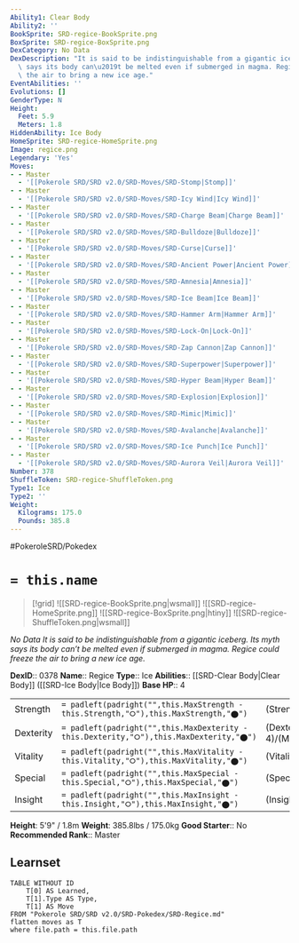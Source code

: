 ```yaml
---
Ability1: Clear Body
Ability2: ''
BookSprite: SRD-regice-BookSprite.png
BoxSprite: SRD-regice-BoxSprite.png
DexCategory: No Data
DexDescription: "It is said to be indistinguishable from a gigantic iceberg. Its myth\
  \ says its body can\u2019t be melted even if submerged in magma. Regice could freeze\
  \ the air to bring a new ice age."
EventAbilities: ''
Evolutions: []
GenderType: N
Height:
  Feet: 5.9
  Meters: 1.8
HiddenAbility: Ice Body
HomeSprite: SRD-regice-HomeSprite.png
Image: regice.png
Legendary: 'Yes'
Moves:
- - Master
  - '[[Pokerole SRD/SRD v2.0/SRD-Moves/SRD-Stomp|Stomp]]'
- - Master
  - '[[Pokerole SRD/SRD v2.0/SRD-Moves/SRD-Icy Wind|Icy Wind]]'
- - Master
  - '[[Pokerole SRD/SRD v2.0/SRD-Moves/SRD-Charge Beam|Charge Beam]]'
- - Master
  - '[[Pokerole SRD/SRD v2.0/SRD-Moves/SRD-Bulldoze|Bulldoze]]'
- - Master
  - '[[Pokerole SRD/SRD v2.0/SRD-Moves/SRD-Curse|Curse]]'
- - Master
  - '[[Pokerole SRD/SRD v2.0/SRD-Moves/SRD-Ancient Power|Ancient Power]]'
- - Master
  - '[[Pokerole SRD/SRD v2.0/SRD-Moves/SRD-Amnesia|Amnesia]]'
- - Master
  - '[[Pokerole SRD/SRD v2.0/SRD-Moves/SRD-Ice Beam|Ice Beam]]'
- - Master
  - '[[Pokerole SRD/SRD v2.0/SRD-Moves/SRD-Hammer Arm|Hammer Arm]]'
- - Master
  - '[[Pokerole SRD/SRD v2.0/SRD-Moves/SRD-Lock-On|Lock-On]]'
- - Master
  - '[[Pokerole SRD/SRD v2.0/SRD-Moves/SRD-Zap Cannon|Zap Cannon]]'
- - Master
  - '[[Pokerole SRD/SRD v2.0/SRD-Moves/SRD-Superpower|Superpower]]'
- - Master
  - '[[Pokerole SRD/SRD v2.0/SRD-Moves/SRD-Hyper Beam|Hyper Beam]]'
- - Master
  - '[[Pokerole SRD/SRD v2.0/SRD-Moves/SRD-Explosion|Explosion]]'
- - Master
  - '[[Pokerole SRD/SRD v2.0/SRD-Moves/SRD-Mimic|Mimic]]'
- - Master
  - '[[Pokerole SRD/SRD v2.0/SRD-Moves/SRD-Avalanche|Avalanche]]'
- - Master
  - '[[Pokerole SRD/SRD v2.0/SRD-Moves/SRD-Ice Punch|Ice Punch]]'
- - Master
  - '[[Pokerole SRD/SRD v2.0/SRD-Moves/SRD-Aurora Veil|Aurora Veil]]'
Number: 378
ShuffleToken: SRD-regice-ShuffleToken.png
Type1: Ice
Type2: ''
Weight:
  Kilograms: 175.0
  Pounds: 385.8
---
```


#PokeroleSRD/Pokedex

# `= this.name`

> [!grid]
> ![[SRD-regice-BookSprite.png|wsmall]]
> ![[SRD-regice-HomeSprite.png]]
> ![[SRD-regice-BoxSprite.png|htiny]]
> ![[SRD-regice-ShuffleToken.png|wsmall]]


*No Data*
*It is said to be indistinguishable from a gigantic iceberg. Its myth says its body can’t be melted even if submerged in magma. Regice could freeze the air to bring a new ice age.*

**DexID**:: 0378
**Name**:: Regice
**Type**:: Ice
**Abilities**:: [[SRD-Clear Body|Clear Body]] ([[SRD-Ice Body|Ice Body]])
**Base HP**:: 4

|           |                                                                                        |                                          |
| --------- | -------------------------------------------------------------------------------------- | ---------------------------------------- |
| Strength  | `= padleft(padright("",this.MaxStrength - this.Strength,"⭘"),this.MaxStrength,"⬤")`    | (Strength::4)/(MaxStrength::4)   |
| Dexterity | `= padleft(padright("",this.MaxDexterity - this.Dexterity,"⭘"),this.MaxDexterity,"⬤")` | (Dexterity:: 4)/(MaxDexterity::4) |
| Vitality  | `= padleft(padright("",this.MaxVitality - this.Vitality,"⭘"),this.MaxVitality,"⬤")`    | (Vitality::6)/(MaxVitality::6)   |
| Special   | `= padleft(padright("",this.MaxSpecial - this.Special,"⭘"),this.MaxSpecial,"⬤")`       | (Special::6)/(MaxSpecial::6)     |
| Insight   | `= padleft(padright("",this.MaxInsight - this.Insight,"⭘"),this.MaxInsight,"⬤")`       | (Insight::10)/(MaxInsight::10)     |

**Height**: 5'9" / 1.8m
**Weight**: 385.8lbs / 175.0kg
**Good Starter**:: No
**Recommended Rank**:: Master

## Learnset

```dataview
TABLE WITHOUT ID
    T[0] AS Learned,
    T[1].Type AS Type,
    T[1] AS Move
FROM "Pokerole SRD/SRD v2.0/SRD-Pokedex/SRD-Regice.md"
flatten moves as T
where file.path = this.file.path
```
